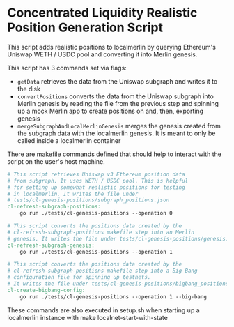 # Concentrated Liquidity Realistic Position Generation Script

This script adds realistic positions to localmerlin by querying Ethereum's Uniswap WETH / USDC pool and converting it
into Merlin genesis.

This script has 3 commands set via flags:

- `getData` retrieves the data from the Uniswap subgraph and writes it to the disk
- `convertPositions` converts the data from the Uniswap subgraph into Merlin genesis by reading the file from the previous step
and spinning up a mock Merlin app to create positions on and, then, exporting genesis
- `mergeSubgraphAndLocalMerlinGenesis` merges the genesis created from the subgraph data with the localmerlin genesis.
It is meant to only be called inside a localmerlin container

There are makefile commands defined that should help to interact with the script on the user's host machine.

```makefile
# This script retrieves Uniswap v3 Ethereum position data
# from subgraph. It uses WETH / USDC pool. This is helpful
# for setting up somewhat realistic positions for testing
# in localmerlin. It writes the file under
# tests/cl-genesis-positions/subgraph_positions.json
cl-refresh-subgraph-positions:
	go run ./tests/cl-genesis-positions --operation 0

# This script converts the positions data created by the
# cl-refresh-subgraph-positions makefile step into an Merlin
# genesis. It writes the file under tests/cl-genesis-positions/genesis.json
cl-refresh-subgraph-genesis:
	go run ./tests/cl-genesis-positions --operation 1

# This script converts the positions data created by the
# cl-refresh-subgraph-positions makefile step into a Big Bang
# configuration file for spinning up testnets.
# It writes the file under tests/cl-genesis-positions/bigbang_positions.json
cl-create-bigbang-config:
	go run ./tests/cl-genesis-positions --operation 1 --big-bang
```

These commands are also executed in setup.sh when starting up a localmerlin instance with make localnet-start-with-state
